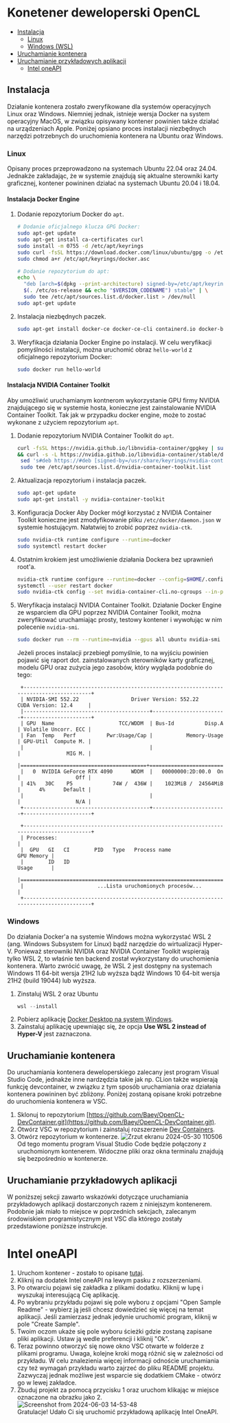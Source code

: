 # Konetener deweloperski OpenCL

- [Instalacja](#instalacja)
  - [Linux](#linux)
  - [Windows (WSL)](#windows)
- [Uruchamianie kontenera](#uruchamianie-kontenera)
- [Uruchamianie przykładowych aplikacji](#uruchamianie-przykładowych-aplikacji)
  - [Intel oneAPI](#Intel-oneAPI)
  
## Instalacja

Działanie kontenera zostało zweryfikowane dla systemów operacyjnych Linux oraz Windows. Niemniej jednak, istnieje wersja Docker na system operacyjny MacOS, w związku opisywany kontener powinien także działać na urządzeniach Apple. Poniżej opsiano proces instalacji niezbędnych narzędzi potrzebnych do uruchomienia kontenera na Ubuntu oraz Windows.

### Linux
Opisany proces przeprowadzono na systemach Ubuntu 22.04 oraz 24.04. Jednakże zakładając, że w systemie znajdują się aktualne sterowniki karty graficznej, kontener powininen działać na systemach Ubuntu 20.04 i 18.04.

#### Instalacja Docker Engine
1. Dodanie repozytorium Docker do `apt`.
    ```bash
    # Dodanie oficjalnego klucza GPG Docker:
    sudo apt-get update
    sudo apt-get install ca-certificates curl
    sudo install -m 0755 -d /etc/apt/keyrings
    sudo curl -fsSL https://download.docker.com/linux/ubuntu/gpg -o /etc/apt/keyrings/docker.asc
    sudo chmod a+r /etc/apt/keyrings/docker.asc
    
    # Dodanie repozytorium do apt:
    echo \
      "deb [arch=$(dpkg --print-architecture) signed-by=/etc/apt/keyrings/docker.asc] https://download.docker.com/linux/ubuntu \
      $(. /etc/os-release && echo "$VERSION_CODENAME") stable" | \
      sudo tee /etc/apt/sources.list.d/docker.list > /dev/null
    sudo apt-get update
    ```
2. Instalacja niezbędnych paczek.
     ```bash
     sudo apt-get install docker-ce docker-ce-cli containerd.io docker-buildx-plugin docker-compose-plugin
     ```
3. Weryfikacja działania Docker Engine po instalacji.
   W celu weryfikacji pomyślności instalacji, można uruchomić obraz `hello-world` z oficjalnego repozytorium Docker:
     ```bash
     sudo docker run hello-world
     ```
#### Instalacja NVIDIA Container Toolkit
Aby umożliwić uruchamianym kontnerom wykorzystanie GPU firmy NVIDIA znajdującego się w systemie hosta, konieczne jest zainstalowanie NVIDIA Container Toolkit. Tak jak w przypadku docker engine, może to zostać wykonane z użyciem repozytorium `apt`.
1. Dodanie repozytorium NVIDIA Container Toolkit do `apt`.
     ```bash
     curl -fsSL https://nvidia.github.io/libnvidia-container/gpgkey | sudo gpg --dearmor -o /usr/share/keyrings/nvidia-container-toolkit-keyring.gpg \
    && curl -s -L https://nvidia.github.io/libnvidia-container/stable/deb/nvidia-container-toolkit.list | \
      sed 's#deb https://#deb [signed-by=/usr/share/keyrings/nvidia-container-toolkit-keyring.gpg] https://#g' | \
      sudo tee /etc/apt/sources.list.d/nvidia-container-toolkit.list
     ```
2. Aktualizacja repozytorium i instalacja paczek.
     ```bash
     sudo apt-get update
     sudo apt-get install -y nvidia-container-toolkit
     ```
3. Konfiguracja Docker
   Aby Docker mógł korzystać z NVIDIA Container Toolkit konieczne jest zmodyfikowanie pliku `/etc/docker/daemon.json` w systemie hostującym. Nałatwiej to zrobić poprzez `nvidia-ctk`.
     ```bash
     sudo nvidia-ctk runtime configure --runtime=docker
     sudo systemctl restart docker
     ```
4. Ostatnim krokiem jest umożliwienie działania Dockera bez uprawnień root'a.
     ```bash
     nvidia-ctk runtime configure --runtime=docker --config=$HOME/.config/docker/daemon.json
     systemctl --user restart docker
     sudo nvidia-ctk config --set nvidia-container-cli.no-cgroups --in-place
     ```
5. Weryfikacja instalacji NVIDIA Container Toolkit.
   Działanie Docker Engine ze wsparciem dla GPU poprzez NVIDIA Container Toolkit, można zweryfikować uruchamiając prosty, testowy kontener i wywołując w nim polecenie `nvidia-smi`.
     ```bash
     sudo docker run --rm --runtime=nvidia --gpus all ubuntu nvidia-smi
     ```
   Jeżeli proces instalacji przebiegł pomyślnie, to na wyjściu powinien pojawić się raport dot. zainstalowanych sterowników karty graficznej, modelu GPU oraz zużycia jego zasobów, który wygląda podobnie do tego:
   
        +-----------------------------------------------------------------------------------------+
        | NVIDIA-SMI 552.22                 Driver Version: 552.22         CUDA Version: 12.4     |
        |-----------------------------------------+------------------------+----------------------+
        | GPU  Name                     TCC/WDDM  | Bus-Id          Disp.A | Volatile Uncorr. ECC |
        | Fan  Temp   Perf          Pwr:Usage/Cap |           Memory-Usage | GPU-Util  Compute M. |
        |                                         |                        |               MIG M. |
        |=========================================+========================+======================|
        |   0  NVIDIA GeForce RTX 4090      WDDM  |   00000000:2D:00.0  On |                  Off |
        | 41%   30C    P5             74W /  436W |    1023MiB /  24564MiB |      4%      Default |
        |                                         |                        |                  N/A |
        +-----------------------------------------+------------------------+----------------------+
        
        +-----------------------------------------------------------------------------------------+
        | Processes:                                                                              |
        |  GPU   GI   CI        PID   Type   Process name                              GPU Memory |
        |        ID   ID                                                               Usage      |
        |=========================================================================================|
        |                        ...Lista uruchomionych procesów...                               |
        +-----------------------------------------------------------------------------------------+

### Windows
Do działania Docker'a na systemie Windows można wykorzystać WSL 2 (ang. Windows Subsystem for Linux) bądź narzędzie do wirtualizacji Hyper-V. Ponieważ sterowniki NVIDIA oraz NVIDIA Container Toolkit wspierają tylko WSL 2, to właśnie ten backend został wykorzystany do uruchomienia kontenera.
Warto zwrócić uwagę, że WSL 2 jest dostępny na systemach Windows 11 64-bit wersja 21H2 lub wyższa bądź Windows 10 64-bit wersja 21H2 (build 19044) lub wyższa.

1. Zinstaluj WSL 2 oraz Ubuntu
     ```powershell
     wsl --install
     ```
3. Pobierz aplikację [Docker Desktop na system Windows](https://desktop.docker.com/win/main/amd64/Docker%20Desktop%20Installer.exe).
4. Zainstaluj aplikację upewniając się, że opcja **Use WSL 2 instead of Hyper-V** jest zaznaczona.

## Uruchamianie kontenera
Do uruchamiania kontenera deweloperskiego zalecany jest program Visual Studio Code, jednakże inne nardzędzia takie jak np. CLion także wspierają funkcję devcontainer, w związku z tym sposób uruchamiania oraz działania kontenera powininen być zbliżony. Poniżej zostaną opisane kroki potrzebne do uruchomienia kontenera w VSC.
1. Sklonuj to repozytorium [https://github.com/Baey/OpenCL-DevContainer.git](https://github.com/Baey/OpenCL-DevContainer.git).
2. Otwórz VSC w repozytorium i zainstaluj rozszerzenie [Dev Containers](https://marketplace.visualstudio.com/items?itemName=ms-vscode-remote.remote-containers).
3. Otwórz repozytorium w kontenerze.
   ![Zrzut ekranu 2024-05-30 110506](https://github.com/Baey/OpenCL-Devcontainer/assets/17512836/f33d7997-dd7c-47ab-8cd9-9cbca8855025)\
Od tego momentu program Visual Studio Code będzie połączony z uruchomionym kontenerem. Widoczne pliki oraz okna terminalu znajdują się bezpośrednio w kontenerze.

## Uruchamianie przykładowych aplikacji

W poniższej sekcji zawarto wskazówki dotyczące uruchamiania przykładowych aplikacji dostarczonych razem z niniejszym kontenerem. Podobnie jak miało to miejsce w poprzednich sekcjach, zalecanym środowiskiem programistycznym jest VSC dla którego zostały przedstawione poniższe instrukcje.

# Intel oneAPI
1. Uruchom kontener - zostało to opisane [tutaj](#uruchamianie-kontenera).
2. Kliknij na dodatek Intel oneAPI na lewym pasku z rozszerzeniami.
3. Po otwarciu pojawi się zakładka z plikami dodatku. Kliknij w lupę i wyszukaj interesującą Cię aplikację.
4. Po wybraniu przykładu pojawi się pole wyboru z opcjami "Open Sample Readme" - wybierz ją jeśli chcesz dowiedzieć się więcej na temat aplikacji. Jeśli zamierzasz jednak jedynie uruchomić program, kliknij w pole "Create Sample".
5. Twoim oczom ukaże się pole wyboru ścieżki gdzie zostaną zapisane pliki aplikacji. Ustaw ją wedle preferencji i kliknij "Ok".
6. Teraz powinno otworzyć się nowe okno VSC otwarte w folderze z plikami programu. Uwaga, kolejne kroki mogą różnić się w zależności od przykładu. W celu znalezienia więcej informacji odnoście uruchamiania czy też wymagań przykładu warto zajrzeć do pliku README projektu. Zazwyczaj jednak możliwe jest wsparcie się dodatkiem CMake - otwórz go w lewej zakładce.
7. Zbuduj projekt za pomocą przycisku 1 oraz uruchom klikając w miejsce oznaczone na obrazku jako 2.
   ![Screenshot from 2024-06-03 14-53-48](https://github.com/Baey/OpenCL-DevContainer/assets/81320570/1601920c-fc79-4f22-b341-e9a7afdca2e0)\
Gratulacje! Udało Ci się uruchomić przykładową aplikację Intel OneAPI.


